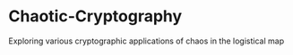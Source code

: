 # Chaotic-Cryptography
Exploring various cryptographic applications of chaos in the logistical map 
